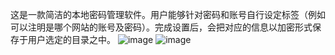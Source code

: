 这是一款简洁的本地密码管理软件。用户能够针对密码和账号自行设定标签（例如可以注明是哪个网站的账号及密码）。完成设置后，会把对应的信息以加密形式保存于用户选定的目录之中。
![image](https://github.com/user-attachments/assets/76c99cef-3210-4486-a54a-c568f7e04d1d)
![image](https://github.com/user-attachments/assets/7336ad15-c28d-4197-ba59-fa2b7cd5ba6c)
